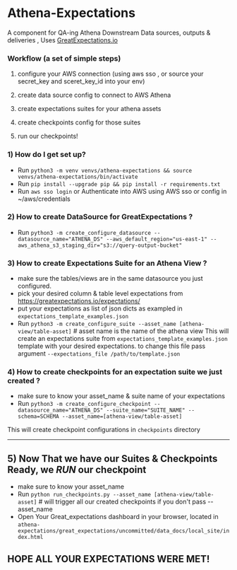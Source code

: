# Athena-Expectations
A component for QA-ing Athena Downstream Data sources, outputs &amp; deliveries , Uses [GreatExpectations.io](https://greatexpectations.io)


### Workflow (a set of simple steps)
1) configure your AWS connection (using aws sso , or source your secret_key and sceret_key_id into your env)

2) create data source config to connect to AWS Athena

3) create expectations suites for your athena assets

4) create checkpoints config for those suites 

5) run our checkpoints! 

### 1) How do I get set up? ###
* Run `python3 -m venv venvs/athena-expectations && source venvs/athena-expectations/bin/activate`
* Run  `pip install --upgrade pip && pip install -r requirements.txt`
* Run  `aws sso login` or Authenticate into AWS using AWS sso or config in ~/aws/credentials

### 2) How to create DataSource for GreatExpectations ?
- Run `python3 -m create_configure_datasource --datasource_name="ATHENA_DS" --aws_default_region="us-east-1" --aws_athena_s3_staging_dir="s3://query-output-bucket"`

### 3) How to create Expectations Suite for an Athena View ?
- make sure the tables/views are in the same datasource you just configured.
- pick your desired column & table level expectations from  https://greatexpectations.io/expectations/
- put your expectations as list of json dicts as exampled in `expectations_template_examples.json`
- Run `python3 -m create_configure_suite --asset_name [athena-view/table-asset]` # asset name is the name of the athena view
This will create an expectations suite from `expectations_template_examples.json` template with your desired expectations. to change this file pass argument `--expectations_file /path/to/template.json`


### 4) How to create checkpoints for an expectation suite we just created ?
- make sure to know your asset_name & suite name of your expectations
- Run `python3 -m create_configure_checkpoint --datasource_name="ATHENA_DS" --suite_name="SUITE_NAME" --schema=SCHEMA --asset_name=[athena-view/table-asset]` 

This will create checkpoint configurations in `checkpoints` directory
____________________________________________________________________________________________
## 5) Now That we have our Suites & Checkpoints Ready, we *RUN* our checkpoint
- make sure to know your asset_name
- Run  `python run_checkpoints.py --asset_name [athena-view/table-asset]` # will trigger all our created checkpoints if you don't pass --asset_name
- Open Your Great_expectations dashboard in your browser, located in `athena-expectations/great_expectations/uncommitted/data_docs/local_site/index.html`


## HOPE ALL YOUR EXPECTATIONS WERE MET!